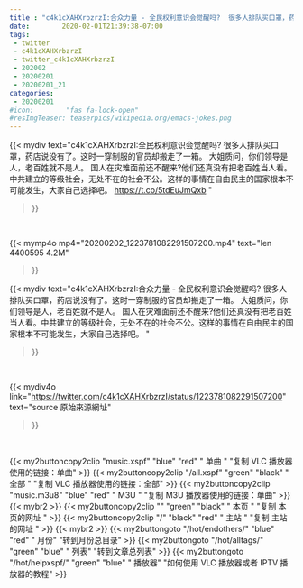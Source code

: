 ```yaml
---
title : "c4k1cXAHXrbzrzI:合众力量 - 全民权利意识会觉醒吗?  很多人排队买口罩，药店说没有了。这时一穿制服的官员却搬走了一箱。 大姐质问，你们领导是人，老百姓就不是人。 国人在灾难面前还不醒来?他们还真没有把老百姓当人看。中共建立的等级社会，无处不在的社会不公。这样的事情在自由民主的国家根本不可能发生，大家自己选择吧。 "
date:        2020-02-01T21:39:38-07:00
tags:
 - twitter
 - c4k1cXAHXrbzrzI
 - twitter_c4k1cXAHXrbzrzI
 - 202002
 - 20200201
 - 20200201_21
categories:
 - 20200201
#icon:        "fas fa-lock-open"
#resImgTeaser: teaserpics/wikipedia.org/emacs-jokes.png
---
```


{{< mydiv text="c4k1cXAHXrbzrzI:全民权利意识会觉醒吗?  很多人排队买口罩，药店说没有了。这时一穿制服的官员却搬走了一箱。 大姐质问，你们领导是人，老百姓就不是人。 国人在灾难面前还不醒来?他们还真没有把老百姓当人看。中共建立的等级社会，无处不在的社会不公。这样的事情在自由民主的国家根本不可能发生，大家自己选择吧。 https://t.co/5tdEuJmQxb "
>}}
<br>


{{< mymp4o mp4="20200202_1223781082291507200.mp4"
text="len 4400595    4.2M"
>}}


{{< mydiv text="c4k1cXAHXrbzrzI:合众力量 - 全民权利意识会觉醒吗?  很多人排队买口罩，药店说没有了。这时一穿制服的官员却搬走了一箱。 大姐质问，你们领导是人，老百姓就不是人。 国人在灾难面前还不醒来?他们还真没有把老百姓当人看。中共建立的等级社会，无处不在的社会不公。这样的事情在自由民主的国家根本不可能发生，大家自己选择吧。 "
>}}
<br>

{{< mydiv4o link="https://twitter.com/c4k1cXAHXrbzrzI/status/1223781082291507200"
text="source 原始來源網址"
>}}


<br>



{{< my2buttoncopy2clip "music.xspf"        "blue"   "red"    " 单曲 "  "复制 VLC 播放器使用的链接：单曲" >}} {{< my2buttoncopy2clip "/all.xspf"         "green"  "black"  " 全部 "  "复制 VLC 播放器使用的链接：全部" >}} {{< my2buttoncopy2clip "music.m3u8"        "blue"   "red"    " M3U  "    "复制 M3U 播放器使用的链接：单曲" >}} {{< mybr2 >}} {{< my2buttoncopy2clip ""                  "green"  "black"  " 本页 "    "复制 本页的网址 " >}} {{< my2buttoncopy2clip "/"                 "black"  "red"    " 主站 "    "复制 主站的网址 " >}} {{< mybr2 >}} {{< my2buttongoto      "/hot/endothers/"   "blue"   "red"    " 月份"   "转到月份总目录" >}} {{< my2buttongoto      "/hot/alltags/"     "green"  "blue"   " 列表"   "转到文章总列表" >}} {{< my2buttongoto      "/hot/helpxspf/"    "green"  "blue"   " 播放器" "如何使用 VLC 播放器或者 IPTV 播放器的教程" >}} 
